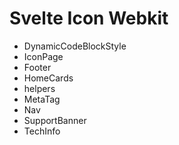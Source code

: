 # Svelte Icon Webkit

- DynamicCodeBlockStyle
- IconPage
- Footer
- HomeCards
- helpers
- MetaTag
- Nav
- SupportBanner
- TechInfo